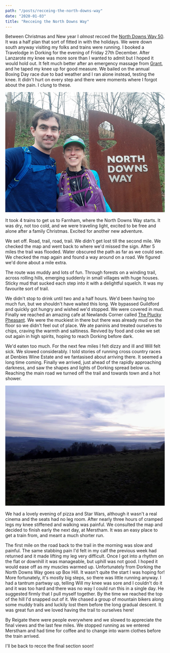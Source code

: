 ```yaml
---
path: "/posts/recceing-the-north-downs-way"
date: "2020-01-03"
title: "Recceing the North Downs Way"
---
```


Between Christmas and New year I _almost_ recced the [North Downs Way 50](https://www.centurionrunning.com/races/north-downs-way-50-2020). It was a half plan that sort of fitted in with the holidays. We were down south anyway visiting my folks and trains were running. I booked a Travelodge in Dorking for the evening of Friday 27th December. After Lanzarote my knee was more sore than I wanted to admit but I hoped it would hold out. It felt much better after an emergency massage from [Grant](https://www.equilibry.co.uk/), and he taped my knee up for good measure. We bailed on the annual Boxing Day race due to bad weather and I ran alone instead, testing the knee. It didn't hurt on every step and there were moments where I forgot about the pain. I clung to these.

![Start of the route](../images/recceing_the_ndw/ndw.jpg)

It took 4 trains to get us to Farnham, where the North Downs Way starts. It was dry, not too cold, and we were traveling light, excited to be free and alone after a family Christmas. Excited for another new adventure.

We set off. Road, trail, road, trail. We didn't get lost till the second mile. We checked the map and went back to where we'd missed the sign. After 5 miles the trail was flooded. Water obscured the path as far as we could see. We checked the map again and found a way around on a road. We figured we'd done about a mile extra.

The route was muddy and lots of fun. Through forests on a winding trail, across rolling hills, emerging suddenly in small villages with huge houses. Sticky mud that sucked each step into it with a delightful squelch. It was my favourite sort of trail.

We didn't stop to drink until two and a half hours. We'd been having too much fun, but we shouldn't have waited this long. We bypassed Guildford and quickly got hungry and wished we'd stopped. We were covered in mud. Finally we reached an amazing cafe at Newlands Corner called [The Plucky Pheasant](https://thepluckypheasant.com/). We were the muckiest in there but there was already mud on the floor so we didn't feel out of place. We ate paninis and treated ourselves to chips, craving the warmth and saltiness. Revived by food and coke we set out again in high spirits, hoping to reach Dorking before dark.

We'd eaten too much. For the next few miles I felt dizzy and ill and Will felt sick. We slowed considerably. I told stories of running cross country races at Denbies Wine Estate and we fantasised about arriving there. It seemed a long time coming. Finally we arrived, just ahead of the rapidly approaching darkness, and saw the shapes and lights of Dorking spread below us. Reaching the main road we turned off the trail and towards town and a hot shower.

![Almost there](../images/recceing_the_ndw/ndw2.jpg)

We had a lovely evening of pizza and Star Wars, although it wasn't a real cinema and the seats had no leg room. After nearly three hours of cramped legs my knee stiffened and walking was painful. We consulted the map and decided to finish early the next day, at Merstham. It was an easy place to get a train from, and meant a much shorter run.

The first mile on the road back to the trail in the morning was slow and painful. The same stabbing pain I'd felt in my calf the previous week had returned and it made lifting my leg very difficult. Once I got into a rhythm on the flat or downhill it was manageable, but uphill was not good. I hoped it would ease off as my muscles warmed up. Unfortunately from Dorking the North Downs Way goes up Box Hill. It wasn't quite the start I was hoping for! More fortunately, it's mostly big steps, so there was little running anyway. I had a tantrum partway up, telling Will my knee was sore and I couldn't do it and it was too hard and there was no way I could run this in a single day. He suggested firmly that I pull myself together. By the time we reached the top of the hill I'd snapped out of it. We chased a group of mountain bikers along some muddy trails and luckily lost them before the long gradual descent. It was great fun and we loved having the trail to ourselves here!

By Reigate there were people everywhere and we slowed to appreciate the final views and the last few miles. We stopped running as we entered Merstham and had time for coffee and to change into warm clothes before the train arrived.

I'll be back to recce the final section soon!